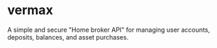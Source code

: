 # vermax
A simple and secure "Home broker API" for managing user accounts, deposits, balances, and asset purchases.
